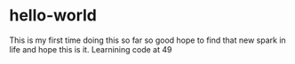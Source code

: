 # hello-world
This is my first time doing this so far so good hope to find that new spark in life and hope this is it. Learnining code at 49
